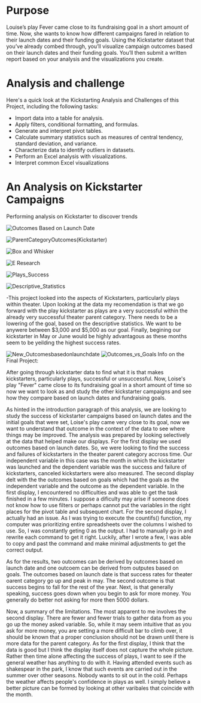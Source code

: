 # Purpose

Louise’s play Fever came close to its fundraising goal in a short amount of time. Now, she wants to know how different campaigns fared in relation to their launch dates and their funding goals. Using the Kickstarter dataset that you’ve already combed through, you’ll visualize campaign outcomes based on their launch dates and their funding goals. You’ll then submit a written report based on your analysis and the visualizations you create.

# Analysis and challenge

Here's a quick look at the Kickstarting Analysis and Challenges of this Project, including the following tasks:

* Import data into a table for analysis.
* Apply filters, conditional formatting, and formulas.
* Generate and interpret pivot tables.
* Calculate summary statistics such as measures of central tendency, standard deviation, and variance.
* Characterize data to identify outliers in datasets.
* Perform an Excel analysis with visualizations.
* Interpret common Excel visualizations

# An Analysis on Kickstarter Campaigns 
Performing analysis on Kickstarter to discover trends

![Outcomes Based on Launch Date](https://user-images.githubusercontent.com/89880015/132951227-dc5f330a-a0e1-4181-9a54-1d27c5e69d12.PNG)

![ParentCategoryOutcomes(Kickstarter)](https://user-images.githubusercontent.com/89880015/132951236-9e7f9f9f-981d-492f-b90c-e011d4241fae.png)

![Box and Whisker](https://user-images.githubusercontent.com/89880015/132951553-d512f297-3f25-46d4-af4c-447df4972af3.PNG)

![E Research](https://user-images.githubusercontent.com/89880015/132951556-dcef3a55-a2dc-474e-8ad6-06b258ee45d2.PNG)

![Plays_Success](https://user-images.githubusercontent.com/89880015/132951558-4186bbd8-13e0-4702-a230-0bc7b65e284d.PNG)

![Descriptive_Statistics](https://user-images.githubusercontent.com/89880015/132951589-f07951a1-d88f-434d-8f5a-08dde3c4aa48.PNG)

-This project looked into the aspects of Kickstarters, particularly plays within theater. Upon looking at the data my recomendation is that we go forward with the play kickstarter as plays are a very successful within the already very successful theater parent category. There needs to be a lowering of the goal, based on the descriptive statistics. We want to be anywere between $3,000 and $5,000 as our goal. Finally, begining our kickstarter in May or June would be highly advantagous as these months seem to be yeilding the highest success rates. 



![New_Outcomesbasedonlaunchdate](https://user-images.githubusercontent.com/89880015/133893304-8ad86ae2-0d64-416e-a16e-4870d88c9568.PNG)
![Outcomes_vs_Goals](https://user-images.githubusercontent.com/89880015/133893238-15198409-d07d-4dd7-a3eb-c671caf047ac.png)
Info on the Final Project: 



After going through kickstarter data to find what it is that makes kickstarters, particularly plays, successful or unsuccessful.
Now, Loise's play "Fever" came close to its fundraising goal in a short amount of time so now we want to look as and study the 
other kickstarter campaigns and see how they compare based on launch dates and fundraising goals. 

As hinted in the introduction paragraph of this analysis, we are looking to study the success of kickstarter campaigns based on
launch dates and the initial goals that were set, Loise's play came very close to its goal, now we want to understand that 
outcome in the context of the data to see where things may be improved. The analysis was prepared by looking selectively 
at the data that helped make our displays. For the first display we used outcomes based on launch dates. So, we were looking 
to find the success and failures of kickstarters in the theater parent category accross time. Our independent variable in this
case was the month in which the kickstarter was launched and the dependent variable was the success and failure of kickstarters,
canceled kickstarters were also measured. The second display delt with the the outcomes based on goals which had the goals as
the independent variable and the outcome as the dependent variable. In the first display, I encountered no difficulties and
was able to get the task finished in a few minutes. I suppose a dificulty may arise if someone does not know how to use filters
or perhaps cannot put the variables in the right places for the pivot table and subsequent chart. For the second display, I 
actually had an issue. As I was trying to execute the countifs() function, my computer was prioritizing entire spreadsheets 
over the columns I wished to use. So, I was constantly geting 0 as the output. I had to manually go in and rewrite each 
command to get it right. Luckily, after I wrote a few, I was able to copy and past the command and make minimal adjustments 
to get the correct output. 

As for the results, two outcomes can be derived by outcomes based on launch date and one outcoem can be derived from outputes 
based on goals. The outcomes based on launch date is that success rates for theater oarent category go up and peak in may. 
The second outcome is that success begins to fall for the rest of the year. Next, is that generally speaking, success goes 
down when you begin to ask for more money. You generally do better not asking for more then 5000 dollars. 

Now, a summary of the limitations. The most apparent to me involves the second display. There are fewer and fewer trials to 
gather data from as you go up the money asked variable. So, while it may seem intuitive that as you ask for more money, you 
are setting a more difficult bar to climb over, it should be known that a proper conclusion should not be drawn until there
is more data for the parent category. As for the first display, I think that the data is good but I think the display itself
does not capture the whole picture. Rather then time alone affecting the success of plays, I want to see if the general weather
has anything to do with it. Having attended events such as shakespear in the park, I know that such events are carried out in
the summer over other seasons. Nobody wants to sit out in the cold. Perhaps the weather affects people's confidence in
plays as well. I simply believe a better picture can be formed by looking at other varibales that coincide with the month. 
